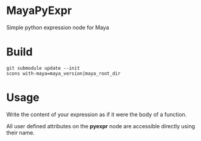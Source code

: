 # MayaPyExpr
Simple python expression node for Maya

# Build
```
git submodule update --init
scons with-maya=maya_version|maya_root_dir
```

# Usage

Write the content of your expression as if it were the body of a function.

All user defined attributes on the __pyexpr__ node are accessible directly using their name.
